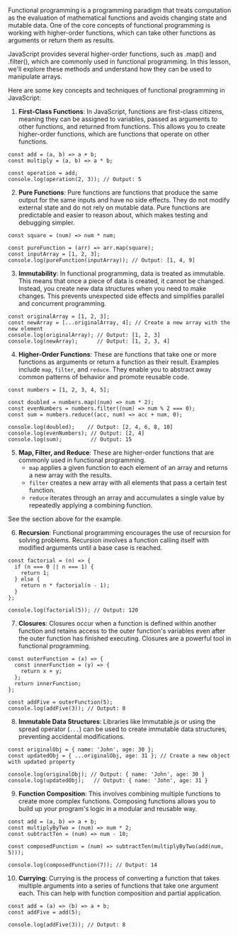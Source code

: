 Functional programming is a programming paradigm that treats computation as the evaluation of mathematical functions and avoids changing state and mutable data. One of the core concepts of functional programming is working with higher-order functions, which can take other functions as arguments or return them as results.

JavaScript provides several higher-order functions, such as .map() and .filter(), which are commonly used in functional programming. In this lesson, we'll explore these methods and understand how they can be used to manipulate arrays.

Here are some key concepts and techniques of functional programming in JavaScript:

1. **First-Class Functions**: In JavaScript, functions are first-class citizens, meaning they can be assigned to variables, passed as arguments to other functions, and returned from functions. This allows you to create higher-order functions, which are functions that operate on other functions.

```
const add = (a, b) => a + b;
const multiply = (a, b) => a * b;

const operation = add;
console.log(operation(2, 3)); // Output: 5
```

2. **Pure Functions**: Pure functions are functions that produce the same output for the same inputs and have no side effects. They do not modify external state and do not rely on mutable data. Pure functions are predictable and easier to reason about, which makes testing and debugging simpler.
```
const square = (num) => num * num;

const pureFunction = (arr) => arr.map(square);
const inputArray = [1, 2, 3];
console.log(pureFunction(inputArray)); // Output: [1, 4, 9]
```

3. **Immutability**: In functional programming, data is treated as immutable. This means that once a piece of data is created, it cannot be changed. Instead, you create new data structures when you need to make changes. This prevents unexpected side effects and simplifies parallel and concurrent programming.
```
const originalArray = [1, 2, 3];
const newArray = [...originalArray, 4]; // Create a new array with the new element
console.log(originalArray); // Output: [1, 2, 3]
console.log(newArray);      // Output: [1, 2, 3, 4]
```

4. **Higher-Order Functions**: These are functions that take one or more functions as arguments or return a function as their result. Examples include `map`, `filter`, and `reduce`. They enable you to abstract away common patterns of behavior and promote reusable code.
```
const numbers = [1, 2, 3, 4, 5];

const doubled = numbers.map((num) => num * 2);
const evenNumbers = numbers.filter((num) => num % 2 === 0);
const sum = numbers.reduce((acc, num) => acc + num, 0);

console.log(doubled);    // Output: [2, 4, 6, 8, 10]
console.log(evenNumbers); // Output: [2, 4]
console.log(sum);         // Output: 15
```

5. **Map, Filter, and Reduce**: These are higher-order functions that are commonly used in functional programming. 
   - `map` applies a given function to each element of an array and returns a new array with the results.
   - `filter` creates a new array with all elements that pass a certain test function.
   - `reduce` iterates through an array and accumulates a single value by repeatedly applying a combining function.

See the section above for the example.

6. **Recursion**: Functional programming encourages the use of recursion for solving problems. Recursion involves a function calling itself with modified arguments until a base case is reached.

```
const factorial = (n) => {
  if (n === 0 || n === 1) {
    return 1;
  } else {
    return n * factorial(n - 1);
  }
};

console.log(factorial(5)); // Output: 120
```

7. **Closures**: Closures occur when a function is defined within another function and retains access to the outer function's variables even after the outer function has finished executing. Closures are a powerful tool in functional programming.
```
const outerFunction = (x) => {
  const innerFunction = (y) => {
    return x + y;
  };
  return innerFunction;
};

const addFive = outerFunction(5);
console.log(addFive(3)); // Output: 8
```

8. **Immutable Data Structures**: Libraries like Immutable.js or using the spread operator (`...`) can be used to create immutable data structures, preventing accidental modifications.
```
const originalObj = { name: 'John', age: 30 };
const updatedObj = { ...originalObj, age: 31 }; // Create a new object with updated property

console.log(originalObj); // Output: { name: 'John', age: 30 }
console.log(updatedObj);   // Output: { name: 'John', age: 31 }
```

9. **Function Composition**: This involves combining multiple functions to create more complex functions. Composing functions allows you to build up your program's logic in a modular and reusable way.
```
const add = (a, b) => a + b;
const multiplyByTwo = (num) => num * 2;
const subtractTen = (num) => num - 10;

const composedFunction = (num) => subtractTen(multiplyByTwo(add(num, 5)));

console.log(composedFunction(7)); // Output: 14
```

10. **Currying**: Currying is the process of converting a function that takes multiple arguments into a series of functions that take one argument each. This can help with function composition and partial application.

```
const add = (a) => (b) => a + b;
const addFive = add(5);

console.log(addFive(3)); // Output: 8
```

